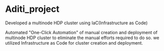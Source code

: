 # Aditi_project

Developed a multinode HDP cluster using IaC(Infrastructure as Code)

Automated "One-Click Automation" of manual creation and deployment of multinode HDP cluster to eliminate the manual efforts required to do so.
we utilized Infrastructure as Code for cluster creation and deployment.


